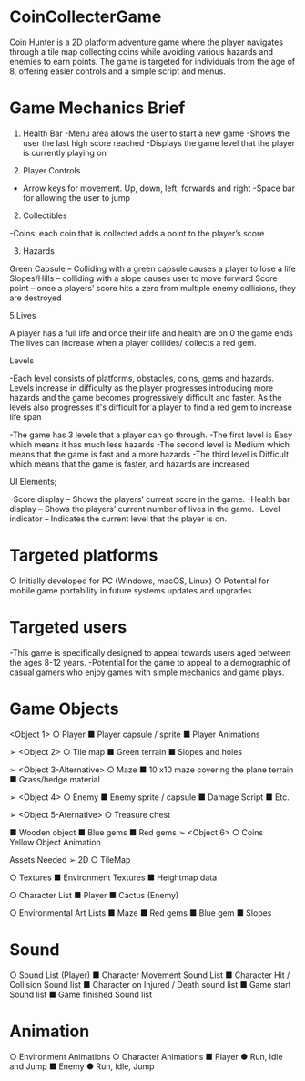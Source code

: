 # CoinCollecterGame
Coin Hunter is a 2D platform adventure game where the player navigates through a tile map collecting coins while avoiding various hazards and enemies to earn points. The game is targeted for individuals from the age of 8, offering easier controls and a simple script and menus.

# Game Mechanics Brief

1.	Health Bar
-Menu area allows the user to start a new game 
-Shows the user the last high score reached -Displays the game level that the player is currently playing on

1.	Player Controls 

- Arrow keys for movement. Up, down, left, forwards and right
-Space bar for allowing the user to jump

2.	Collectibles 

-Coins: each coin that is collected adds a point to the player’s score

3.	Hazards 

Green Capsule – Colliding with a green capsule causes a player to lose a life 
Slopes/Hills – colliding with a slope causes user to move forward
Score point – once a players’ score hits a zero from multiple enemy collisions, they are destroyed 

5.Lives

A player has a full life and once their life and health are on 0 the game ends 
The lives can increase when a player collides/ collects a red gem.

Levels 

-Each level consists of platforms, obstacles, coins, gems and hazards. Levels increase in difficulty as the player progresses introducing more hazards and the game becomes progressively difficult and faster. 
As the levels also progresses it's difficult for a player to find a red gem to increase life span

-The game has 3 levels that a player can go through. 
-The first level is Easy which means it has much less hazards 
-The second level is Medium which means that the game is fast and a more hazards 
-The third level is Difficult which means that the game is faster, and hazards are increased 


UI Elements;

-Score display – Shows the players’ current score in the game.
-Health bar display – Shows the players’ current number of lives in the game.
-Level indicator – Indicates the current level that the player is on.



# 	Targeted platforms

○	Initially developed for PC (Windows, macOS, Linux)
○	Potential for mobile game portability in future systems updates and upgrades.

# 	Targeted users 

-This game is specifically designed to appeal towards users aged between the ages 8-12 years.
-Potential for the game to appeal to a demographic of casual gamers who enjoy games with simple mechanics and game plays.

# Game Objects
<Object 1>
○	Player 
■	Player capsule / sprite 
■	Player Animations

➢	<Object 2>
○	Tile map
■	Green terrain 
■	Slopes and holes 

➢	<Object 3-Alternative>
○	Maze 
■	10 x10 maze covering the plane terrain
■	Grass/hedge material

➢	<Object 4>
○	Enemy 
■	Enemy sprite / capsule 
■	Damage Script
■	Etc.

➢	<Object 5-Aternative>
○	Treasure chest 

■	Wooden object
■	Blue gems 
■	Red gems 
➢	<Object 6>
○	Coins   
Yellow 
Object Animation

Assets Needed
➢	2D
○	TileMap

○	Textures
■	Environment Textures
■	Heightmap data

○	Character List
■	Player
■	Cactus (Enemy)

○	Environmental Art Lists
■	Maze 
■	Red gems
■	Blue gem
■	Slopes 




# Sound
○	Sound List (Player)
■	Character Movement Sound List
■	Character Hit / Collision Sound list
■	Character on Injured / Death sound list
■	Game start Sound list
■	Game finished Sound list


# 	Animation
○	Environment Animations 
○	Character Animations 
■	Player
●	Run, Idle and Jump
■	Enemy
●	Run, Idle, Jump
 

